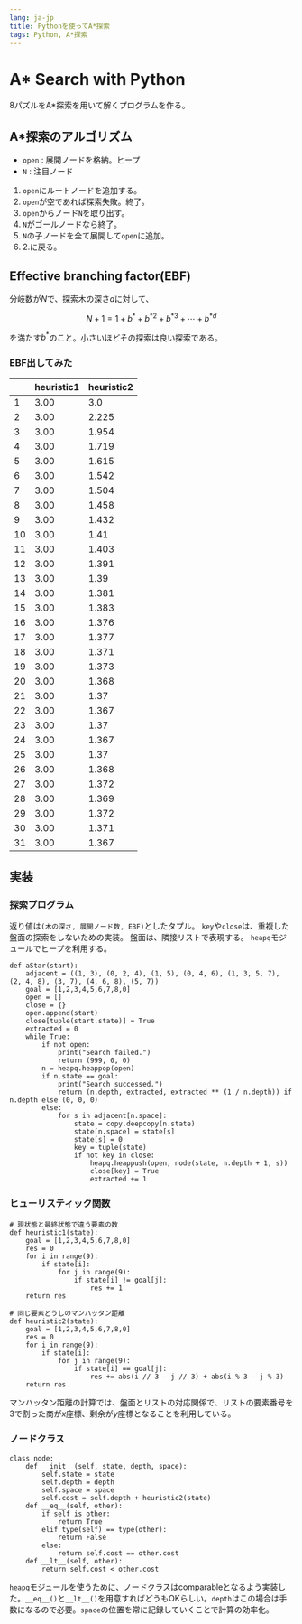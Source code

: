 ```yaml
---
lang: ja-jp
title: Pythonを使ってA*探索
tags: Python, A*探索
---
```

# A\* Search with Python

8パズルをA\*探索を用いて解くプログラムを作る。

## A\*探索のアルゴリズム

- `open` : 展開ノードを格納。ヒープ
- `N` : 注目ノード

1. `open`にルートノードを追加する。
2. `open`が空であれば探索失敗。終了。
3. `open`からノード`N`を取り出す。
4. `N`がゴールノードなら終了。
5. `N`の子ノードを全て展開して`open`に追加。
6. 2.に戻る。

## Effective branching factor(EBF)
分岐数が$N$で、探索木の深さ$d$に対して、

$$
N+1=1+b^*+{b^*}^2+{b^*}^3+\cdots+{b^*}^d
$$

を満たす$b^*$のこと。小さいほどその探索は良い探索である。

### EBF出してみた


|          | heuristic1 | heuristic2 |
| -------- | ---------- | ---------- |
|    1     |    3.00    |    3.0     |
|    2     |    3.00    |    2.225   |
|    3     |    3.00    |    1.954   |
|    4     |    3.00    |    1.719   |
|    5     |    3.00    |    1.615   |
|    6     |    3.00    |    1.542   |
|    7     |    3.00    |    1.504   |
|    8     |    3.00    |    1.458   |
|    9     |    3.00    |    1.432   |
|    10    |    3.00    |    1.41    |
|    11    |    3.00    |    1.403   |
|    12    |    3.00    |    1.391   |
|    13    |    3.00    |    1.39    |
|    14    |    3.00    |    1.381   |
|    15    |    3.00    |    1.383   |
|    16    |    3.00    |    1.376   |
|    17    |    3.00    |    1.377   |
|    18    |    3.00    |    1.371   |
|    19    |    3.00    |    1.373   |
|    20    |    3.00    |    1.368   |
|    21    |    3.00    |    1.37    |
|    22    |    3.00    |    1.367   |
|    23    |    3.00    |    1.37    |
|    24    |    3.00    |    1.367   |
|    25    |    3.00    |    1.37    |
|    26    |    3.00    |    1.368   |
|    27    |    3.00    |    1.372   |
|    28    |    3.00    |    1.369   |
|    29    |    3.00    |    1.372   |
|    30    |    3.00    |    1.371   |
|    31    |    3.00    |    1.367   |

## 実装

### 探索プログラム

返り値は`(木の深さ, 展開ノード数, EBF)`としたタプル。
`key`や`close`は、重複した盤面の探索をしないための実装。
盤面は、隣接リストで表現する。
`heapq`モジュールでヒープを利用する。

```python=
def aStar(start):
    adjacent = ((1, 3), (0, 2, 4), (1, 5), (0, 4, 6), (1, 3, 5, 7), (2, 4, 8), (3, 7), (4, 6, 8), (5, 7))
    goal = [1,2,3,4,5,6,7,8,0]
    open = []
    close = {}
    open.append(start)
    close[tuple(start.state)] = True
    extracted = 0
    while True:
        if not open:
            print("Search failed.")
            return (999, 0, 0)
        n = heapq.heappop(open)
        if n.state == goal:
            print("Search successed.")
            return (n.depth, extracted, extracted ** (1 / n.depth)) if n.depth else (0, 0, 0)
        else:
            for s in adjacent[n.space]:
                state = copy.deepcopy(n.state)
                state[n.space] = state[s]
                state[s] = 0
                key = tuple(state)
                if not key in close:      
                    heapq.heappush(open, node(state, n.depth + 1, s))
                    close[key] = True
                    extracted += 1
```

### ヒューリスティック関数

```python=
# 現状態と最終状態で違う要素の数
def heuristic1(state):
    goal = [1,2,3,4,5,6,7,8,0]
    res = 0
    for i in range(9):
        if state[i]:
            for j in range(9):
                if state[i] != goal[j]:
                    res += 1
    return res 

# 同じ要素どうしのマンハッタン距離
def heuristic2(state):
    goal = [1,2,3,4,5,6,7,8,0]    
    res = 0
    for i in range(9):
        if state[i]:
            for j in range(9):
                if state[i] == goal[j]:
                    res += abs(i // 3 - j // 3) + abs(i % 3 - j % 3)
    return res
```

マンハッタン距離の計算では、盤面とリストの対応関係で、リストの要素番号を3で割った商が$x$座標、剰余が$y$座標となることを利用している。


### ノードクラス

```python=
class node:
    def __init__(self, state, depth, space):
        self.state = state
        self.depth = depth
        self.space = space
        self.cost = self.depth + heuristic2(state)
    def __eq__(self, other):
        if self is other:
            return True
        elif type(self) == type(other):
            return False
        else:
            return self.cost == other.cost
    def __lt__(self, other):
        return self.cost < other.cost
```

`heapq`モジュールを使うために、ノードクラスはcomparableとなるよう実装した。`__eq__()`と`__lt__()`を用意すればどうもOKらしい。`depth`はこの場合は手数になるので必要。`space`の位置を常に記録していくことで計算の効率化。


